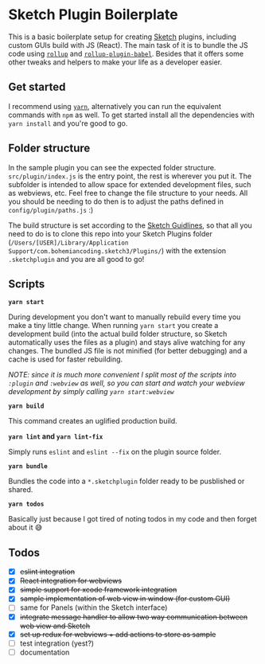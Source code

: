 # Sketch Plugin Boilerplate

This is a basic boilerplate setup for creating [Sketch](https://www.sketchapp.com/) plugins, including custom GUIs build with JS (React). The main task of it is to bundle the JS code using [`rollup`](https://github.com/rollup/rollup) and [`rollup-plugin-babel`](https://github.com/rollup/rollup-plugin-babel). Besides that it offers some other tweaks and helpers to make your life as a developer easier.

## Get started
I recommend using [`yarn`](https://yarnpkg.com/), alternatively you can run the equivalent commands with `npm` as well. To get started install all the dependencies with `yarn install` and you're good to go.

## Folder structure
In the sample plugin you can see the expected folder structure. `src/plugin/index.js` is the entry point, the rest is wherever you put it. The subfolder is intended to allow space for extended development files, such as webviews, etc. Feel free to change the file structure to your needs. All you should be needing to do then is to adjust the paths defined in `config/plugin/paths.js` :)

The build structure is set according to the [Sketch Guidlines](http://developer.sketchapp.com/introduction/plugin-bundles/), so that all you need to do is to clone this repo into your Sketch Plugins folder (`/Users/[USER]/Library/Application Support/com.bohemiancoding.sketch3/Plugins/`) with the extension `.sketchplugin` and you are all good to go!

## Scripts

**`yarn start`**

During development you don't want to manually rebuild every time you make a tiny little change. When running `yarn start` you create a development build (into the actual build folder structure, so Sketch automatically uses the files as a plugin) and stays alive watching for any changes. The bundled JS file is not minified (for better debugging) and a cache is used for faster rebuilding.

_NOTE: since it is much more convenient I split most of the scripts into `:plugin` and `:webview` as well, so you can start and watch your webview development by simply calling `yarn start:webview`_

**`yarn build`**

This command creates an uglified production build.

**`yarn lint` and `yarn lint-fix`**

Simply runs `eslint` and `eslint --fix` on the plugin source folder.

**`yarn bundle`**

Bundles the code into a `*.sketchplugin` folder ready to be pusblished or shared.

**`yarn todos`**

Basically just because I got tired of noting todos in my code and then forget about it 😅

##  Todos
 - [x] ~~eslint integration~~
 - [x] ~~React integration for webviews~~
 - [x] ~~simple support for xcode framework integration~~
 - [x] ~~sample implementation of web view in window (for custom GUI)~~
 - [ ] same for Panels (within the Sketch interface)
 - [x] ~~integrate message handler to allow two way communication between web view and Sketch~~
 - [x] ~~set up redux for webviews + add actions to store as sample~~
 - [ ] test integration (yest?)
 - [ ] documentation
